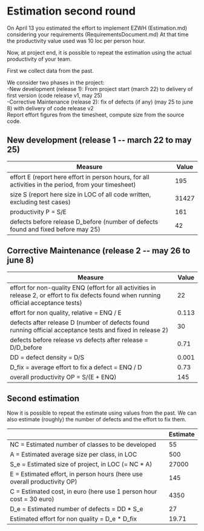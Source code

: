 # Estimation second round

On April 13 you estimated the effort to implement EZWH (Estimation.md) considering your requirements (RequirementsDocument.md)
At that time the productivity value used was 10 loc per person hour.   

Now, at project end, it is possible to repeat the 
estimation using the actual productivity of your team.


First we collect data from the past.   

We consider two phases in the project: <br>
-New development (release 1): From project start (march 22) to delivery of first version (code release v1, may 25) <br>
-Corrective Maintenance (release 2): fix of defects (if any)  (may 25 to june 8) with delivery of code release v2  <br>
Report effort figures from the timesheet, compute size from the source code.

## New development (release 1  -- march 22 to may 25)
| Measure| Value |
|---|---|
|effort E (report here effort in person hours, for all activities in the period, from your timesheet)  | 195 |
|size S (report here size in LOC of all code written, excluding test cases)  | 31427 |
|productivity P = S/E | 161 |
|defects before release D_before (number of defects found and fixed before may 25) | 42 |



## Corrective Maintenance (release 2 -- may 26 to june 8)

| Measure | Value|
|---|---|
| effort for non-quality ENQ (effort for all activities in release 2, or effort to fix defects found when running official acceptance tests) | 22 |
| effort for non quality, relative = ENQ / E | 0.113 |
|defects after release D (number of defects found running official acceptance tests and  fixed in release 2) | 30 |
| defects before release vs defects after release = D/D_before | 0.71 |
|DD = defect density = D/S| 0.001 |
|D_fix = average effort to fix a defect = ENQ / D | 0.73 |
|overall productivity OP = S/(E + ENQ)| 145 |

## Second estimation

Now it is possible to repeat the estimate using values from the past. We can also estimate (roughly) the number of defects and the effort to fix them.

|             | Estimate                        |             
| ----------- | ------------------------------- |  
| NC =  Estimated number of classes to be developed                 |    55                     |             
|  A = Estimated average size per class, in LOC                     |        500                    | 
| S_e = Estimated size of project, in LOC (= NC * A)                  |      27000                          |
| E = Estimated effort, in person hours (here use overall productivity OP)  |       145                           |   
| C = Estimated cost, in euro (here use 1 person hour cost = 30 euro)                   |     4350    | 
| D_e = Estimated number of defects = DD * S_e| 27 |
| Estimated effort for non quality = D_e * D_fix | 19.71 |
